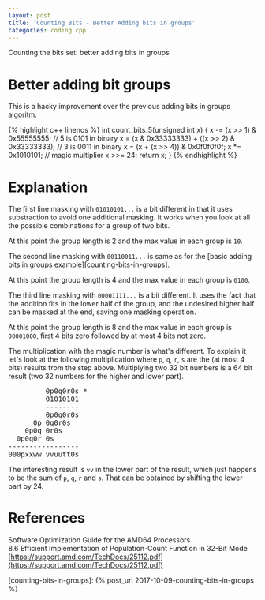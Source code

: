 ```yaml
---
layout: post
title: 'Counting Bits - Better Adding bits in groups'
categories: coding cpp
---
```


Counting the bits set: better adding bits in groups


# Better adding bit groups

This is a hacky improvement over the previous adding bits in groups algoritm.

{% highlight c++ linenos %}
int count_bits_5(unsigned int x) {
  x -= (x >> 1) & 0x55555555; // 5 is 0101 in binary
  x = (x & 0x33333333) + ((x >> 2) & 0x33333333); // 3 is 0011 in binary
  x = (x + (x >> 4)) & 0x0f0f0f0f;
  x *= 0x1010101; // magic multiplier
  x >>= 24;
  return x;
}
{% endhighlight %}

# Explanation

The first line masking with `01010101...` is a bit different in that it uses
substraction to avoid one additional masking. It works when you look at all the
possible combinations for a group of two bits.

At this point the group length is 2 and the max value in each group is `10`.

The second line masking with `00110011...` is same as for the [basic adding
bits in groups example][counting-bits-in-groups].

At this point the group length is 4 and the max value in each group is `0100`.

The third line masking with `00001111...` is a bit different. It uses the fact
that the addition fits in the lower half of the group, and the undesired higher
half can be masked at the end, saving one masking operation.

At this point the group length is 8 and the max value in each group is
`00001000`, first 4 bits zero followed by at most 4 bits not zero.

The multiplication with the magic number is what's different. To explain it
let's look at the following multiplication where `p`, `q`, `r`, `s` are the (at
most 4 bits) results from the step above. Multiplying two 32 bit numbers is a
64 bit result (two 32 numbers for the higher and lower part).

<pre>
         0p0q0r0s *
         01010101
         --------
         0p0q0r0s
      0p 0q0r0s
    0p0q 0r0s
  0p0q0r 0s
-----------------
000pxxww vvuutt0s
</pre>

The interesting result is `vv` in the lower part of the result, which just
happens to be the sum of `p`, `q`, `r` and `s`. That can be obtained by
shifting the lower part by 24.

# References

Software Optimization Guide for the AMD64 Processors<br>
8.6 Efficient Implementation of Population-Count Function in 32-Bit Mode<br>
[https://support.amd.com/TechDocs/25112.pdf](https://support.amd.com/TechDocs/25112.pdf)

[counting-bits-in-groups]: {% post_url 2017-10-09-counting-bits-in-groups %}
